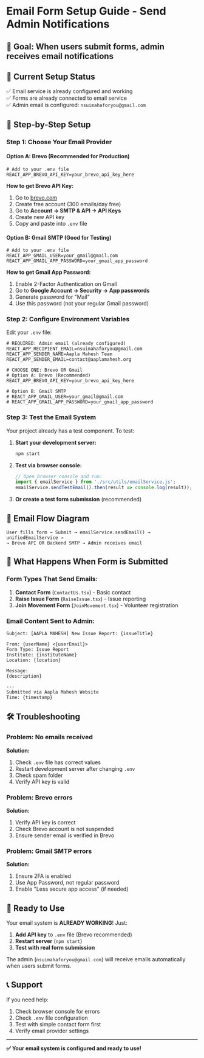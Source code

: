 # Email Form Setup Guide - Send Admin Notifications

## 🎯 **Goal**: When users submit forms, admin receives email notifications

## 📧 **Current Setup Status**
✅ Email service is already configured and working  
✅ Forms are already connected to email service  
✅ Admin email is configured: `nsuimahaforyou@gmail.com`

## 🔧 **Step-by-Step Setup**

### Step 1: Choose Your Email Provider

#### Option A: **Brevo (Recommended for Production)**
```env
# Add to your .env file
REACT_APP_BREVO_API_KEY=your_brevo_api_key_here
```

**How to get Brevo API Key:**
1. Go to [brevo.com](https://www.brevo.com)
2. Create free account (300 emails/day free)
3. Go to **Account → SMTP & API → API Keys**
4. Create new API key
5. Copy and paste into `.env` file

#### Option B: **Gmail SMTP (Good for Testing)**
```env
# Add to your .env file
REACT_APP_GMAIL_USER=your_gmail@gmail.com
REACT_APP_GMAIL_APP_PASSWORD=your_gmail_app_password
```

**How to get Gmail App Password:**
1. Enable 2-Factor Authentication on Gmail
2. Go to **Google Account → Security → App passwords**
3. Generate password for "Mail"
4. Use this password (not your regular Gmail password)

### Step 2: Configure Environment Variables

Edit your `.env` file:
```env
# REQUIRED: Admin email (already configured)
REACT_APP_RECIPIENT_EMAIL=nsuimahaforyou@gmail.com
REACT_APP_SENDER_NAME=Aapla Mahesh Team
REACT_APP_SENDER_EMAIL=contact@aaplamahesh.org

# CHOOSE ONE: Brevo OR Gmail
# Option A: Brevo (Recommended)
REACT_APP_BREVO_API_KEY=your_brevo_api_key_here

# Option B: Gmail SMTP
# REACT_APP_GMAIL_USER=your_gmail@gmail.com
# REACT_APP_GMAIL_APP_PASSWORD=your_gmail_app_password
```

### Step 3: Test the Email System

Your project already has a test component. To test:

1. **Start your development server:**
   ```bash
   npm start
   ```

2. **Test via browser console:**
   ```javascript
   // Open browser console and run:
   import { emailService } from './src/utils/emailService.js';
   emailService.sendTestEmail().then(result => console.log(result));
   ```

3. **Or create a test form submission** (recommended)

## 📧 **Email Flow Diagram**

```
User fills form → Submit → emailService.sendEmail() → unifiedEmailService → 
→ Brevo API OR Backend SMTP → Admin receives email
```

## 📝 **What Happens When Form is Submitted**

### Form Types That Send Emails:
1. **Contact Form** (`ContactUs.tsx`) - Basic contact
2. **Raise Issue Form** (`RaiseIssue.tsx`) - Issue reporting
3. **Join Movement Form** (`JoinMovement.tsx`) - Volunteer registration

### Email Content Sent to Admin:
```
Subject: [AAPLA MAHESH] New Issue Report: {issueTitle}

From: {userName} <{userEmail}>
Form Type: Issue Report
Institute: {instituteName}
Location: {location}

Message:
{description}

---
Submitted via Aapla Mahesh Website
Time: {timestamp}
```

## 🛠 **Troubleshooting**

### Problem: No emails received
**Solution:**
1. Check `.env` file has correct values
2. Restart development server after changing `.env`
3. Check spam folder
4. Verify API key is valid

### Problem: Brevo errors
**Solution:**
1. Verify API key is correct
2. Check Brevo account is not suspended
3. Ensure sender email is verified in Brevo

### Problem: Gmail SMTP errors
**Solution:**
1. Ensure 2FA is enabled
2. Use App Password, not regular password
3. Enable "Less secure app access" (if needed)

## 🚀 **Ready to Use**

Your email system is **ALREADY WORKING**! Just:

1. **Add API key** to `.env` file (Brevo recommended)
2. **Restart server** (`npm start`)
3. **Test with real form submission**

The admin (`nsuimahaforyou@gmail.com`) will receive emails automatically when users submit forms.

## 📞 **Support**

If you need help:
1. Check browser console for errors
2. Check `.env` file configuration
3. Test with simple contact form first
4. Verify email provider settings

---
**✅ Your email system is configured and ready to use!**
